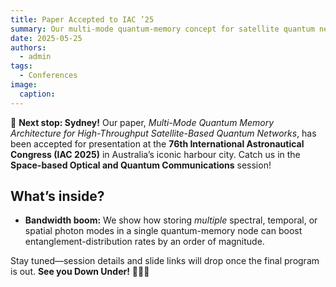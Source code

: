 ```yaml
---
title: Paper Accepted to IAC ’25
summary: Our multi-mode quantum-memory concept for satellite quantum networks is headed to the 76th IAC in Sydney!
date: 2025-05-25
authors:
  - admin
tags:
  - Conferences
image:
  caption: 
---
```


🚀 **Next stop: Sydney!** Our paper, *Multi-Mode Quantum Memory Architecture for High-Throughput Satellite-Based Quantum Networks*, has been accepted for presentation at the **76th International Astronautical Congress (IAC 2025)** in Australia’s iconic harbour city.
Catch us in the **Space-based Optical and Quantum Communications** session!

## What’s inside?

- **Bandwidth boom:** We show how storing *multiple* spectral, temporal, or spatial photon modes in a single quantum-memory node can boost entanglement-distribution rates by an order of magnitude.

Stay tuned—session details and slide links will drop once the final program is out. **See you Down Under!** 🐨🇦🇺
